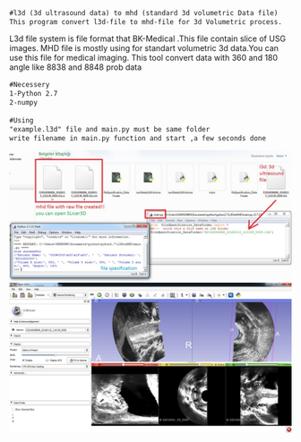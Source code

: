 	#l3d (3d ultrasound data) to mhd (standard 3d volumetric Data file)
	This program convert l3d-file to mhd-file for 3d Volumetric process.
L3d file system is file format that BK-Medical .This file contain slice of USG images.
MHD file is mostly using for standart volumetric 3d data.You can use this file for 
medical imaging.
This tool convert data with 360 and 180 angle like
8838 and 8848 prob data

	#Necessery 
	1-Python 2.7
	2-numpy
	
	#Using 
	"example.l3d" file and main.py must be same folder
	write filename in main.py function and start ,a few seconds done 
![alt text](https://github.com/mdAhmetKemal/L3dfiletoMhd/raw/master/using.jpg) 
![alt text](https://github.com/mdAhmetKemal/L3dfiletoMhd/blob/master/slicer3d.jpg)
